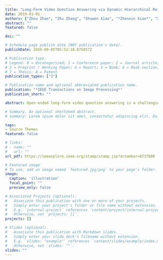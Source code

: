 ```yaml
---
title: "Long-Form Video Question Answering via Dynamic Hierarchical Reinforced Networks"
date: 2019-01-01
authors: ["Zhou Zhao", "Zhu Zhang", "Shuwen Xiao", "*Zhenxin Xiao*", "Xiaohui Yan", "Jun Yu", "Deng Cai", "Fei Wu"]
abstract: ""
featured: false

doi: ""

# Schedule page publish date (NOT publication's date).
publishDate: 2019-09-05T05:52:10.075857Z

# Publication type.
# Legend: 0 = Uncategorized; 1 = Conference paper; 2 = Journal article;
# 3 = Preprint / Working Paper; 4 = Report; 5 = Book; 6 = Book section;
# 7 = Thesis; 8 = Patent
publication_types: ["2"]

# Publication name and optional abbreviated publication name.
publication: "*IEEE Transactions on Image Processing*"
publication_short: ""

abstract: Open-ended long-form video question answering is a challenging task in visual information retrieval, which automatically generates a natural language answer from the referenced long-form video contents according to a given question. However, the existing works mainly focus on short-form video question answering, due to the lack of modeling semantic representations from long-form video contents. In this paper, we introduce a dynamic hierarchical reinforced network for open-ended long-form video question answering, which employs an encoder–decoder architecture with a dynamic hierarchical encoder and a reinforced decoder. Concretely, we first propose a frame-level dynamic long-short term memory (LSTM) network with binary segmentation gate to learn frame-level semantic representations according to the given question. We then develop a segment-level highway LSTM network with a question-aware highway gate for segment-level semantic modeling. Furthermore, we devise the reinforced decoder with a hierarchical attention mechanism to generate natural language answers. We construct a large-scale long-form video question answering dataset. The extensive experiments on the long-form dataset and another public short-form dataset show the effectiveness of our method.

# Summary. An optional shortened abstract.
# summary: Lorem ipsum dolor sit amet, consectetur adipiscing elit. Duis posuere tellus ac convallis placerat. Proin tincidunt magna sed ex sollicitudin condimentum.

tags:
- Source Themes
featured: false

# links:
# - name: ""
#   url: ""
url_pdf: https://ieeexplore.ieee.org/stamp/stamp.jsp?arnumber=8737880

# Featured image
# To use, add an image named `featured.jpg/png` to your page's folder. 
image:
  caption: 'illustration'
  focal_point: ""
  preview_only: false

# Associated Projects (optional).
#   Associate this publication with one or more of your projects.
#   Simply enter your project's folder or file name without extension.
#   E.g. `internal-project` references `content/project/internal-project/index.md`.
#   Otherwise, set `projects: []`.
projects: []

# Slides (optional).
#   Associate this publication with Markdown slides.
#   Simply enter your slide deck's filename without extension.
#   E.g. `slides: "example"` references `content/slides/example/index.md`.
#   Otherwise, set `slides: ""`.
slides: ""
---
```

